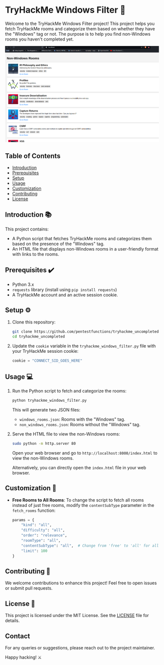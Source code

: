 # TryHackMe Windows Filter :closed_lock_with_key:

Welcome to the TryHackMe Windows Filter project! This project helps you fetch TryHackMe rooms and categorize them based on whether they have the "Windows" tag or not. The purpose is to help you find non-Windows rooms you haven't completed yet. 

<p align="center">
  <img src="./example.png">
</p>

## Table of Contents
- [Introduction](#introduction)
- [Prerequisites](#prerequisites)
- [Setup](#setup)
- [Usage](#usage)
- [Customization](#customization)
- [Contributing](#contributing)
- [License](#license)

## Introduction :books:
This project contains:
- A Python script that fetches TryHackMe rooms and categorizes them based on the presence of the "Windows" tag.
- An HTML file that displays non-Windows rooms in a user-friendly format with links to the rooms.

## Prerequisites :heavy_check_mark:
- Python 3.x
- `requests` library (install using `pip install requests`)
- A TryHackMe account and an active session cookie.

## Setup :gear:
1. Clone this repository:
    ```sh
    git clone https://github.com/pentestfunctions/tryhackme_uncompleted.git
    cd tryhackme_uncompleted
    ```

2. Update the `cookie` variable in the `tryhackme_windows_filter.py` file with your TryHackMe session cookie:
    ```python
    cookie = "CONNECT_SID_GOES_HERE"
    ```

## Usage :computer:
1. Run the Python script to fetch and categorize the rooms:
    ```sh
    python tryhackme_windows_filter.py
    ```

    This will generate two JSON files:
    - `windows_rooms.json`: Rooms with the "Windows" tag.
    - `non_windows_rooms.json`: Rooms without the "Windows" tag.

2. Serve the HTML file to view the non-Windows rooms:
    ```sh
    sudo python -m http.server 80
    ```
    Open your web browser and go to `http://localhost:8000/index.html` to view the non-Windows rooms.

    Alternatively, you can directly open the `index.html` file in your web browser.

## Customization :wrench:
- **Free Rooms to All Rooms**: To change the script to fetch all rooms instead of just free rooms, modify the `contentSubType` parameter in the `fetch_rooms` function:
    ```python
    params = {
        "kind": "all",
        "difficulty": "all",
        "order": "relevance",
        "roomType": "all",
        "contentSubType": "all",  # Change from 'free' to 'all' for all rooms.
        "limit": 100
    }
    ```

## Contributing :handshake:
We welcome contributions to enhance this project! Feel free to open issues or submit pull requests.

## License :page_facing_up:
This project is licensed under the MIT License. See the [LICENSE](LICENSE) file for details.

## Contact
For any queries or suggestions, please reach out to the project maintainer.

Happy hacking! :crossed_swords:
